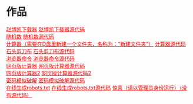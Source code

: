 <html>
<head>
    <meta charset="utf-8">
    <title>作品</title>
    <link rel="stylesheet" href="https://zhaobokai341.github.io/yangshi.css">
    <style>
        a{color:red;}
    </style>
</head>
<body>
<h1>作品</h1>
<a href="https://zhaobokai341.github.io/zuopinxiazai/赵博凯下载器.exe">赵博凯下载器</a>
<a href="https://zhaobokai341.github.io/zuopinxiazai/赵博凯下载器.py">赵博凯下载器源代码</a>
<br>
<a href="https://zhaobokai341.github.io/zuopinxiazai/随机数.exe">随机数</a>
<a href="https://zhaobokai341.github.io/zuopinxiazai/随机数.py">随机数源代码</a>
<br>
<a href="https://zhaobokai341.github.io/zuopinxiazai/计算器.exe">计算器（需要在D盘里新建一个文件夹，名称为：“新建文件夹”）</a>
<a href="https://zhaobokai341.github.io/zuopinxiazai/计算器.py">计算器源代码</a>
<br>
<a href="https://zhaobokai341.github.io/zuopinxiazai/石头剪刀布.exe">石头剪刀布</a>
<a href="https://zhaobokai341.github.io/zuopinxiazai/石头剪刀布.py">石头剪刀布源代码</a>   
<br>
<a href="https://zhaobokai341.github.io/zuopinxiazai/浏览器命令.exe">浏览器命令</a>
<a href="https://zhaobokai341.github.io/zuopinxiazai/浏览器命令.py">浏览器命令源代码</a>  
<br>
<a href="https://zhaobokai341.github.io/zuopinxiazai/网页版计算器" target="_blank">网页版计算器</a>
<a href="https://zhaobokai341.github.io/zuopinxiazai/网页版计算器.txt" target="_blank">网页版计算器源代码</a>
<br>
<a href="https://zhaobokai341.github.io/zuopinxiazai/网页版计算器2" target="_blank">网页版计算器2</a>
<a href="https://zhaobokai341.github.io/zuopinxiazai/网页版计算器2.txt" target="_blank">网页版计算器源代码2</a>
<br>
<a href="https://zhaobokai341.github.io/zuopinxiazai/密码模拟破解.exe">密码模拟破解</a>
<a href="https://zhaobokai341.github.io/zuopinxiazai/密码模拟破解.py">密码模拟破解源代码</a>
<br>
<a href="https://zhaobokai341.github.io/zuopinxiazai/robots" target="_blank">在线生成robots.txt</a>
<a href="https://zhaobokai341.github.io/zuopinxiazai/robots.txt" target="_blank">在线生成robots.txt源代码</a>
<a href="https://zhaobokai341.github.io/zuopinxiazai/惊喜（请以管理员身份运行）.cmd" target="_blank">惊喜（请以管理员身份运行）（没有源代码）</a>
</body>
</html>
